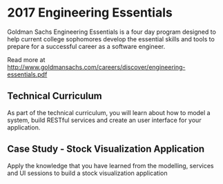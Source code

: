# 2017 Engineering Essentials

Goldman Sachs Engineering Essentials is a four day program designed to help current college sophomores develop the essential skills and tools to prepare for a successful career as a software engineer.

Read more at http://www.goldmansachs.com/careers/discover/engineering-essentials.pdf

## Technical Curriculum

As part of the technical curriculum, you will learn about how to model a system, build RESTful services and create an user interface for your application.

## Case Study - Stock Visualization Application

Apply the knowledge that you have learned from the modelling, services and UI sessions to build a stock visualization application